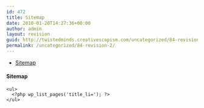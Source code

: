 ```yaml
---
id: 472
title: Sitemap
date: 2010-01-28T14:27:36+00:00
author: admin
layout: revision
guid: http://twistedminds.creativescapism.com/uncategorized/84-revision-2/
permalink: /uncategorized/84-revision-2/
---
```

<p class="dropcap-first">
  <ul id="navlist">
    <li id="active">
      <a id="current" title="Sitemap - navigation made easy" href="sitemap.php">Sitemap</a>
    </li>
  </ul>
  
  <div class="body">
    <h4>
      Sitemap
    </h4>
    
    <ul>
      <?php wp_list_pages('title_li='); ?>
    </ul>